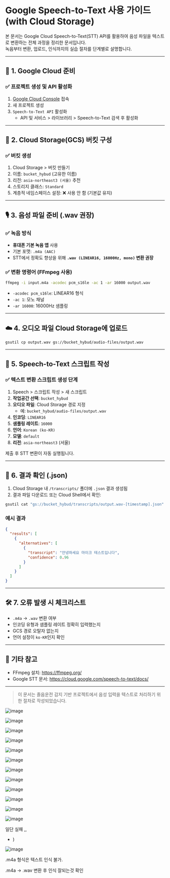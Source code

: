 
# Google Speech-to-Text 사용 가이드 (with Cloud Storage)

본 문서는 Google Cloud Speech-to-Text(STT) API를 활용하여 음성 파일을 텍스트로 변환하는 전체 과정을 정리한 문서입니다.  
녹음부터 변환, 업로드, 인식까지의 실습 절차를 단계별로 설명합니다.

---

## 📌 1. Google Cloud 준비

### ✅ 프로젝트 생성 및 API 활성화

1. [Google Cloud Console](https://console.cloud.google.com/) 접속
2. 새 프로젝트 생성
3. `Speech-to-Text API` 활성화
   - API 및 서비스 > 라이브러리 > Speech-to-Text 검색 후 활성화

---

## 📁 2. Cloud Storage(GCS) 버킷 구성

### ✅ 버킷 생성

1. Cloud Storage > 버킷 만들기
2. 이름: `bucket_hybud` (고유한 이름)
3. 리전: `asia-northeast3 (서울)` 추천
4. 스토리지 클래스: `Standard`
5. 계층적 네임스페이스 설정: ❌ 사용 안 함 (기본값 유지)

---

## 🎙️ 3. 음성 파일 준비 (.wav 권장)

### ✅ 녹음 방식

- **휴대폰 기본 녹음 앱** 사용
- 기본 포맷: `.m4a (AAC)`
- STT에서 정확도 향상을 위해 **`.wav (LINEAR16, 16000Hz, mono)` 변환 권장**

### ✅ 변환 명령어 (FFmpeg 사용)

```bash
ffmpeg -i input.m4a -acodec pcm_s16le -ac 1 -ar 16000 output.wav
```

- `-acodec pcm_s16le`: LINEAR16 형식
- `-ac 1`: 모노 채널
- `-ar 16000`: 16000Hz 샘플링

---

## ☁️ 4. 오디오 파일 Cloud Storage에 업로드

```bash
gsutil cp output.wav gs://bucket_hybud/audio-files/output.wav
```

---

## 🧠 5. Speech-to-Text 스크립트 작성

### ✅ 텍스트 변환 스크립트 생성 단계

1. Speech > 스크립트 작성 > 새 스크립트
2. **작업공간 선택**: `bucket_hybud`
3. **오디오 파일**: Cloud Storage 경로 지정
   - 예: `bucket_hybud/audio-files/output.wav`
4. **인코딩**: `LINEAR16`
5. **샘플링 레이트**: `16000`
6. **언어**: `Korean (ko-KR)`
7. **모델**: `default`
8. **리전**: `asia-northeast3` (서울)

제출 후 STT 변환이 자동 실행됩니다.

---

## 📄 6. 결과 확인 (.json)

1. Cloud Storage 내 `/transcripts/` 폴더에 `.json` 결과 생성됨
2. 결과 파일 다운로드 또는 Cloud Shell에서 확인:

```bash
gsutil cat "gs://bucket_hybud/transcripts/output.wav-[timestamp].json"
```

### 예시 결과

```json
{
  "results": [
    {
      "alternatives": [
        {
          "transcript": "안녕하세요 마이크 테스트입니다",
          "confidence": 0.96
        }
      ]
    }
  ]
}
```

---

## 🛠️ 7. 오류 발생 시 체크리스트

- `.m4a` → `.wav` 변환 여부
- 인코딩 유형과 샘플링 레이트 정확히 입력했는지
- GCS 경로 오탈자 없는지
- 언어 설정이 `ko-KR`인지 확인

---

## 📌 기타 참고

- FFmpeg 설치: https://ffmpeg.org/
- Google STT 문서: https://cloud.google.com/speech-to-text/docs/

---

> 이 문서는 졸음운전 감지 기반 프로젝트에서 음성 입력을 텍스트로 처리하기 위한 절차로 작성되었습니다.


![image](https://github.com/user-attachments/assets/787801a1-f428-48bc-9b15-fc330cd86d98)

![image](https://github.com/user-attachments/assets/01e7e1dd-a7bb-4204-b26f-f422bcc4a1c4)

![image](https://github.com/user-attachments/assets/1cc13799-abc8-491e-b16c-2edae2e65ae4)

![image](https://github.com/user-attachments/assets/642762f4-1914-4006-a028-9ae9c478888e)

![image](https://github.com/user-attachments/assets/a918bb59-4e9b-4255-94b0-732ac4bdd0a9)

![image](https://github.com/user-attachments/assets/d97a637c-c89b-479c-a718-00c7390d674b)

![image](https://github.com/user-attachments/assets/8c84e8e3-26f4-4458-b6d5-9bdfe4203c1b)

![image](https://github.com/user-attachments/assets/4bdaa790-2e78-427e-88b0-f13f207d95e2)

![image](https://github.com/user-attachments/assets/9744af64-7df2-4b35-ba38-ebfbf2a82591)

![image](https://github.com/user-attachments/assets/7fbbbbad-2df6-4e3e-bfe0-e8a3491ba2f1)

![image](https://github.com/user-attachments/assets/30cb24a8-c6c4-4896-8b79-07a79cc87919)

![image](https://github.com/user-attachments/assets/385c3a50-e6b2-4751-ad78-6aa39259bf92)

일단 실패 ,,

+ )

![image](https://github.com/user-attachments/assets/b00a2e70-2724-4806-9099-344f5a5d3d62)

.m4a 형식은 텍스트 인식 불가. 

.m4a -> .wav 변환 후 인식 잘되는것 확인
